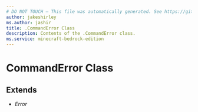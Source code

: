 ```yaml
---
# DO NOT TOUCH — This file was automatically generated. See https://github.com/mojang/minecraftapidocsgenerator to modify descriptions, examples, etc.
author: jakeshirley
ms.author: jashir
title: .CommandError Class
description: Contents of the .CommandError class.
ms.service: minecraft-bedrock-edition
---
```

# CommandError Class

## Extends
- *Error*
